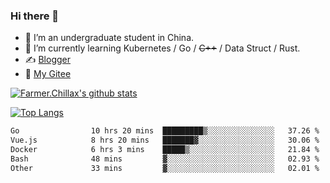 ### Hi there 👋

- 🔭 I’m an undergraduate student in China.
- 🌱 I’m currently learning Kubernetes / Go / ~~C++~~ / Data Struct / Rust.
- ✍️ [Blogger](https://blog.farmer233.top)
- 🤔 [My Gitee](https://gitee.com/Farmer-chong)


[![Farmer.Chillax's github stats](https://github-readme-stats.vercel.app/api?username=FarmerChillax)](https://github.com/anuraghazra/github-readme-stats)

[![Top Langs](https://github-readme-stats.vercel.app/api/top-langs/?username=FarmerChillax&layout=compact&hide=html,css,javascript)](https://github.com/anuraghazra/github-readme-stats)


<a href="https://wakatime.com/@Farmer"> </a>
          <!--START_SECTION:waka-->

```txt
Go                10 hrs 20 mins  █████████▒░░░░░░░░░░░░░░░   37.26 %
Vue.js            8 hrs 20 mins   ███████▓░░░░░░░░░░░░░░░░░   30.06 %
Docker            6 hrs 3 mins    █████▒░░░░░░░░░░░░░░░░░░░   21.84 %
Bash              48 mins         ▓░░░░░░░░░░░░░░░░░░░░░░░░   02.93 %
Other             33 mins         ▓░░░░░░░░░░░░░░░░░░░░░░░░   02.01 %
```

<!--END_SECTION:waka-->



<!--
**Farmer-chong/Farmer-chong** is a ✨ _special_ ✨ repository because its `README.md` (this file) appears on your GitHub profile.

Here are some ideas to get you started:

- 🔭 I’m currently working on ...
- 🌱 I’m currently learning ...
- 👯 I’m looking to collaborate on ...
- 🤔 I’m looking for help with ...
- 💬 Ask me about ...
- 📫 How to reach me: ...
- 😄 Pronouns: ...
- ⚡ Fun fact: ...
-->
